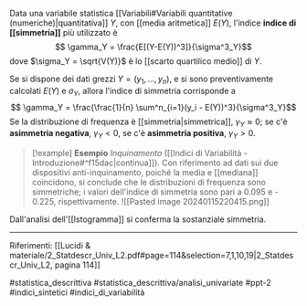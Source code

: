 Data una variabile statistica [[Variabili#Variabili quantitative (numeriche)|quantitativa]] $Y$, con [[media aritmetica]] $E(Y)$, l'indice **indice di [[simmetria]]** più utilizzato è $$ \gamma_Y = \frac{E[(Y-E(Y))^3]}{\sigma^3_Y}$$ dove $\sigma_Y = \sqrt{V(Y)}$ è lo [[scarto quartilico medio]] di $Y$.

Se si dispone dei dati grezzi $Y = (y_1,...,y_n)$, e si sono preventivamente calcolati $E(Y)$ e $\sigma_Y$, allora l'indice di simmetria corrisponde a $$ \gamma_Y = \frac{\frac{1}{n} \sum^n_{i=1}(y_i - E(Y))^3}{\sigma^3_Y}$$ Se la distribuzione di frequenza è [[simmetria|simmetrica]], $\gamma_Y \approx 0$; se c'è **asimmetria negativa**, $\gamma_Y \lt 0$, se c'è **asimmetria positiva**, $\gamma_Y \gt 0$.

>[!example] **Esempio**
*Inquinamento* ([[Indici di Variabilità - Introduzione#^f15dac|continua]]). Con riferimento ad dati sui due dispositivi anti-inquinamento, poiché la media e [[mediana]] coincidono, si conclude che le distribuzioni di frequenza sono simmetriche; i valori dell'indice di simmetria sono pari a 0.095 e - 0.225, rispettivamente.
![[Pasted image 20240115220415.png]]
>
Dall'analisi dell'[[Istogramma]] si conferma la sostanziale simmetria.

***
Riferimenti:
[[Lucidi & materiale/2_Statdescr_Univ_L2.pdf#page=114&selection=7,1,10,19|2_Statdescr_Univ_L2, pagina 114]]

#statistica_descrittiva 
#statistica_descrittiva/analisi_univariate
#ppt-2 
#indici_sintetici 
#indici_di_variabilità 